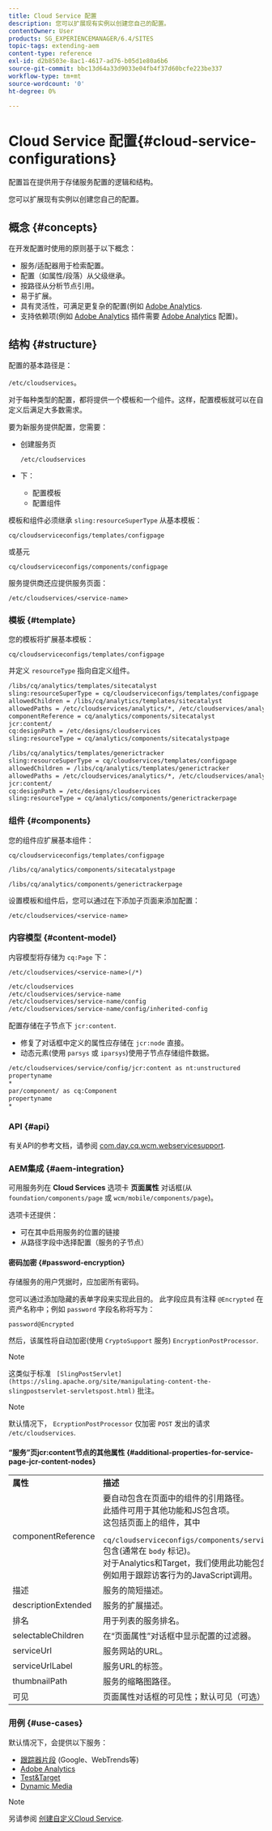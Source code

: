 ```yaml
---
title: Cloud Service 配置
description: 您可以扩展现有实例以创建您自己的配置。
contentOwner: User
products: SG_EXPERIENCEMANAGER/6.4/SITES
topic-tags: extending-aem
content-type: reference
exl-id: d2b8503e-8ac1-4617-ad76-b05d1e80a6b6
source-git-commit: bbc13d64a33d9033e04fb4f37d60bcfe223be337
workflow-type: tm+mt
source-wordcount: '0'
ht-degree: 0%

---
```


# Cloud Service 配置{#cloud-service-configurations}

配置旨在提供用于存储服务配置的逻辑和结构。

您可以扩展现有实例以创建您自己的配置。

## 概念  {#concepts}

在开发配置时使用的原则基于以下概念：

* 服务/适配器用于检索配置。
* 配置（如属性/段落）从父级继承。
* 按路径从分析节点引用。
* 易于扩展。
* 具有灵活性，可满足更复杂的配置(例如 [Adobe Analytics](/help/sites-administering/marketing-cloud.md#integrating-with-adobe-analytics).
* 支持依赖项(例如 [Adobe Analytics](/help/sites-administering/marketing-cloud.md#integrating-with-adobe-analytics) 插件需要 [Adobe Analytics](/help/sites-administering/marketing-cloud.md#integrating-with-adobe-analytics) 配置)。

## 结构 {#structure}

配置的基本路径是：

`/etc/cloudservices`。

对于每种类型的配置，都将提供一个模板和一个组件。这样，配置模板就可以在自定义后满足大多数需求。

要为新服务提供配置，您需要：

* 创建服务页

   `/etc/cloudservices`

* 下：

   * 配置模板
   * 配置组件

模板和组件必须继承 `sling:resourceSuperType` 从基本模板：

`cq/cloudserviceconfigs/templates/configpage`

或基元

`cq/cloudserviceconfigs/components/configpage`

服务提供商还应提供服务页面：

`/etc/cloudservices/<service-name>`

### 模板 {#template}

您的模板将扩展基本模板：

`cq/cloudserviceconfigs/templates/configpage`

并定义 `resourceType` 指向自定义组件。

```xml
/libs/cq/analytics/templates/sitecatalyst
sling:resourceSuperType = cq/cloudserviceconfigs/templates/configpage
allowedChildren = /libs/cq/analytics/templates/sitecatalyst
allowedPaths = /etc/cloudservices/analytics/*, /etc/cloudservices/analytics/.*
componentReference = cq/analytics/components/sitecatalyst
jcr:content/
cq:designPath = /etc/designs/cloudservices
sling:resourceType = cq/analytics/components/sitecatalystpage

/libs/cq/analytics/templates/generictracker
sling:resourceSuperType = cq/cloudservices/templates/configpage
allowedChildren = /libs/cq/analytics/templates/generictracker
allowedPaths = /etc/cloudservices/analytics/*, /etc/cloudservices/analytics/.*
jcr:content/
cq:designPath = /etc/designs/cloudservices
sling:resourceType = cq/analytics/components/generictrackerpage
```

### 组件 {#components}

您的组件应扩展基本组件：

`cq/cloudserviceconfigs/templates/configpage`

```xml
/libs/cq/analytics/components/sitecatalystpage

/libs/cq/analytics/components/generictrackerpage
```

设置模板和组件后，您可以通过在下添加子页面来添加配置：

`/etc/cloudservices/<service-name>`

### 内容模型 {#content-model}

内容模型将存储为 `cq:Page` 下：

`/etc/cloudservices/<service-name>(/*)`

```xml
/etc/cloudservices
/etc/cloudservices/service-name
/etc/cloudservices/service-name/config
/etc/cloudservices/service-name/config/inherited-config
```

配置存储在子节点下 `jcr:content`.

* 修复了对话框中定义的属性应存储在 `jcr:node` 直接。
* 动态元素(使用 `parsys` 或 `iparsys`)使用子节点存储组件数据。

```xml
/etc/cloudservices/service/config/jcr:content as nt:unstructured
propertyname
*
par/component/ as cq:Component
propertyname
*
```

### API {#api}

有关API的参考文档，请参阅 [com.day.cq.wcm.webservicesupport](https://helpx.adobe.com/experience-manager/6-4/sites/developing/using/reference-materials/javadoc/com/day/cq/wcm/webservicesupport/package-summary.html).

### AEM集成 {#aem-integration}

可用服务列在 **Cloud Services** 选项卡 **页面属性** 对话框(从 `foundation/components/page` 或 `wcm/mobile/components/page`)。

选项卡还提供：

* 可在其中启用服务的位置的链接
* 从路径字段中选择配置（服务的子节点）

#### 密码加密 {#password-encryption}

存储服务的用户凭据时，应加密所有密码。

您可以通过添加隐藏的表单字段来实现此目的。 此字段应具有注释 `@Encrypted` 在资产名称中；例如 `password` 字段名称将写为：

`password@Encrypted`

然后，该属性将自动加密(使用 `CryptoSupport` 服务) `EncryptionPostProcessor`.

>[!NOTE]
>
>这类似于标准 ` [SlingPostServlet](https://sling.apache.org/site/manipulating-content-the-slingpostservlet-servletspost.html)` 批注。

>[!NOTE]
>
>默认情况下， `EcryptionPostProcessor` 仅加密 `POST` 发出的请求 `/etc/cloudservices`.

#### “服务”页jcr:content节点的其他属性 {#additional-properties-for-service-page-jcr-content-nodes}

<table> 
 <tbody> 
  <tr> 
   <td><strong>属性</strong></td> 
   <td><strong>描述</strong></td> 
  </tr> 
  <tr> 
   <td>componentReference</td> 
   <td>要自动包含在页面中的组件的引用路径。<br /> 此插件可用于其他功能和JS包含项。<br /> 这包括页面上的组件，其中<br /> <code> cq/cloudserviceconfigs/components/servicecomponents</code><br /> 包含(通常在 <code>body</code> 标记)。<br /> 对于Analytics和Target，我们使用此功能包含其他功能，例如用于跟踪访客行为的JavaScript调用。</td> 
  </tr> 
  <tr> 
   <td>描述</td> 
   <td>服务的简短描述。<br /> </td> 
  </tr> 
  <tr> 
   <td>descriptionExtended</td> 
   <td>服务的扩展描述。</td> 
  </tr> 
  <tr> 
   <td>排名</td> 
   <td>用于列表的服务排名。</td> 
  </tr> 
  <tr> 
   <td>selectableChildren</td> 
   <td>在“页面属性”对话框中显示配置的过滤器。</td> 
  </tr> 
  <tr> 
   <td>serviceUrl</td> 
   <td>服务网站的URL。</td> 
  </tr> 
  <tr> 
   <td>serviceUrlLabel</td> 
   <td>服务URL的标签。</td> 
  </tr> 
  <tr> 
   <td>thumbnailPath</td> 
   <td>服务的缩略图路径。</td> 
  </tr> 
  <tr> 
   <td>可见</td> 
   <td>页面属性对话框的可见性；默认可见（可选）</td> 
  </tr> 
 </tbody> 
</table>

### 用例 {#use-cases}

默认情况下，会提供以下服务：

* [跟踪器片段](/help/sites-administering/external-providers.md) (Google、WebTrends等)
* [Adobe Analytics](/help/sites-administering/marketing-cloud.md#integrating-with-adobe-analytics)
* [Test&amp;Target](/help/sites-administering/marketing-cloud.md#integrating-with-adobe-target)
* [Dynamic Media](/help/sites-administering/marketing-cloud.md#integrating-with-scene)

>[!NOTE]
>
>另请参阅 [创建自定义Cloud Service](/help/sites-developing/extending-cloud-config-custom-cloud.md).
